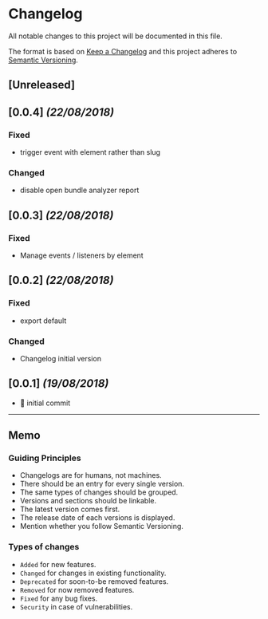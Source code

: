 # Changelog

All notable changes to this project will be documented in this file.

The format is based on [Keep a Changelog](http://keepachangelog.com/en/1.0.0/)
and this project adheres to [Semantic Versioning](http://semver.org/spec/v2.0.0.html).

## [Unreleased]

## [0.0.4] _(22/08/2018)_

### Fixed

- trigger event with element rather than slug

### Changed

- disable open bundle analyzer report

## [0.0.3] _(22/08/2018)_

### Fixed

- Manage events / listeners by element

## [0.0.2] _(22/08/2018)_

### Fixed

- export default

### Changed

- Changelog initial version

## [0.0.1] _(19/08/2018)_

- :tada: initial commit

---

## Memo

### Guiding Principles

- Changelogs are for humans, not machines.
- There should be an entry for every single version.
- The same types of changes should be grouped.
- Versions and sections should be linkable.
- The latest version comes first.
- The release date of each versions is displayed.
- Mention whether you follow Semantic Versioning.

### Types of changes

- `Added` for new features.
- `Changed` for changes in existing functionality.
- `Deprecated` for soon-to-be removed features.
- `Removed` for now removed features.
- `Fixed` for any bug fixes.
- `Security` in case of vulnerabilities.
